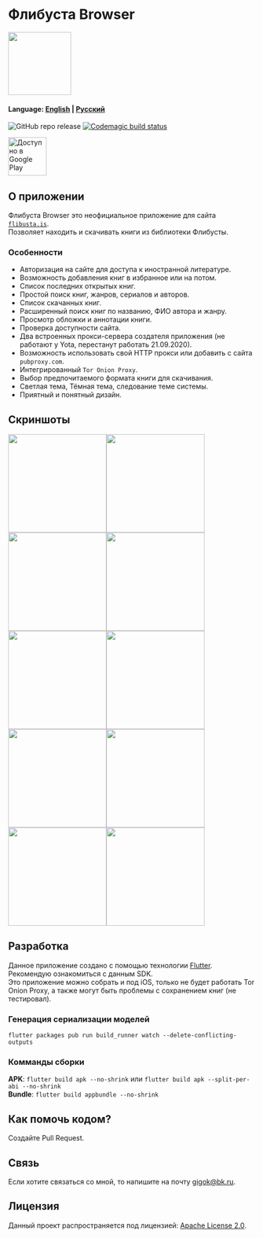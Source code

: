 # Флибуста Browser

<img src="https://user-images.githubusercontent.com/8808766/89461752-16176980-d775-11ea-8920-2aec94c1524c.png" width ="128"/>

#### Language: [English](README_en.md) | [Русский](README.md)

![GitHub repo release](https://img.shields.io/github/v/release/utopicnarwhal/flibusta-mobile)
[![Codemagic build status](https://api.codemagic.io/apps/5f7894bc21e1c04a4ec9c0a3/5f79eb7121e1c0372b34b27c/status_badge.svg)](https://codemagic.io/apps/5f7894bc21e1c04a4ec9c0a3/5f79eb7121e1c0372b34b27c/latest_build)

<a href='https://play.google.com/store/apps/details?id=ru.utopicnarwhal.flibustabrowser&hl=ru&pcampaignid=MKT-Other-global-all-co-prtnr-py-PartBadge-Mar2515-1'><img alt='Доступно в Google Play' height="78px" src='https://play.google.com/intl/en_us/badges/images/generic/ru_badge_web_generic.png'/></a>

## О приложении

Флибуста Browser это неофициальное приложение для сайта [`flibusta.is`](https://flibusta.is).  
Позволяет находить и скачивать книги из библиотеки Флибусты.  

### Особенности

* Авторизация на сайте для доступа к иностранной литературе.
* Возможность добавления книг в избранное или на потом.
* Список последних открытых книг.
* Простой поиск книг, жанров, сериалов и авторов.
* Список скачанных книг.
* Расширенный поиск книг по названию, ФИО автора и жанру.
* Просмотр обложки и аннотации книги.
* Проверка доступности сайта.
* Два встроенных прокси-сервера создателя приложения (не работают у Yota, перестанут работать 21.09.2020).
* Возможность использовать свой HTTP прокси или добавить с сайта `pubproxy.com`.
* Интегрированный `Tor Onion Proxy`.
* Выбор предпочитаемого формата книги для скачивания.
* Светлая тема, Тёмная тема, следование теме системы.
* Приятный и понятный дизайн.

## Скриншоты

<img src="https://user-images.githubusercontent.com/8808766/89352805-b8741600-d6bd-11ea-8267-17a19bb52156.jpg" width ="200"/><img src="https://user-images.githubusercontent.com/8808766/89352816-bb6f0680-d6bd-11ea-89e5-7da313650763.jpg" width ="200"/><img src="https://user-images.githubusercontent.com/8808766/89352804-b8741600-d6bd-11ea-8bd4-2978a53163e4.jpg" width ="200"/><img src="https://user-images.githubusercontent.com/8808766/89352806-b90cac80-d6bd-11ea-93c1-23f7e6cfa57a.jpg" width ="200"/><img src="https://user-images.githubusercontent.com/8808766/89352815-bad67000-d6bd-11ea-8381-dc0846cf7161.jpg" width ="200"/><img src="https://user-images.githubusercontent.com/8808766/89352810-b9a54300-d6bd-11ea-9b3f-9f893b3d6179.jpg" width ="200"/><img src="https://user-images.githubusercontent.com/8808766/89352817-bb6f0680-d6bd-11ea-96b6-22b1baac0def.jpg" width ="200"/><img src="https://user-images.githubusercontent.com/8808766/89352813-ba3dd980-d6bd-11ea-99ab-0ff08f44053a.jpg" width ="200"/><img src="https://user-images.githubusercontent.com/8808766/89352811-b9a54300-d6bd-11ea-8af4-3346654bcb3f.jpg" width ="200"/><img src="https://user-images.githubusercontent.com/8808766/89352803-b742e900-d6bd-11ea-8e75-58015540f304.jpg" width ="200"/>

## Разработка

Данное приложение создано с помощью технологии [Flutter](https://flutter.dev). Рекомендую ознакомиться с данным SDK.  
Это приложение можно собрать и под iOS, только не будет работать Tor Onion Proxy, а также могут быть проблемы с сохранением книг (не тестировал).

### Генерация сериализации моделей

`flutter packages pub run build_runner watch --delete-conflicting-outputs`

### Комманды сборки

**APK**: `flutter build apk --no-shrink` или `flutter build apk --split-per-abi --no-shrink`  
**Bundle**: `flutter build appbundle --no-shrink`  

## Как помочь кодом?

Создайте Pull Request.

## Связь

Если хотите связаться со мной, то напишите на почту <gigok@bk.ru>.

## Лицензия

Данный проект распространяется под лицензией: [Apache License 2.0](<LICENSE>).
